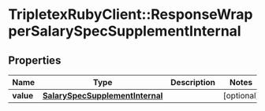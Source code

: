 # TripletexRubyClient::ResponseWrapperSalarySpecSupplementInternal

## Properties
Name | Type | Description | Notes
------------ | ------------- | ------------- | -------------
**value** | [**SalarySpecSupplementInternal**](SalarySpecSupplementInternal.md) |  | [optional] 


